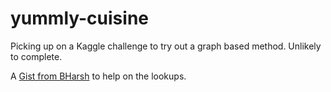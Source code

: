 # yummly-cuisine
Picking up on a Kaggle challenge to try out a graph based method.  Unlikely to complete.

A [Gist from BHarsh](https://gist.github.com/benharsh/2cd96e3d144c294cbea29b8275c5347f) to help on the lookups.

